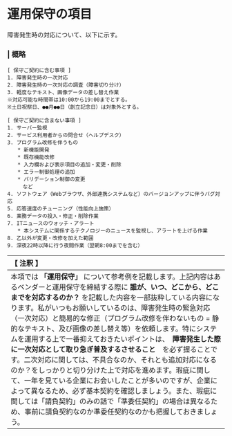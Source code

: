# 運用保守の項目
障害発生時の対応について、以下に示す。

### | 概略  

```
[ 保守ご契約に含む事項 ]
1. 障害発生時の一次対応
2. 障害発生時の一次対応の調査（障害切り分け）
3. 軽度なテキスト、画像データの差し替え作業
※対応可能な時間帯は10:00から19:00までとする。
※土日祝祭日、●●月●●日（創立記念日）は対象外とする。

[ 保守ご契約に含まない事項 ]
1. サーバー監視
2. サービス利用者からの問合せ（ヘルプデスク）
3. プログラム改修を伴うもの
　　* 新機能開発
　　* 既存機能改修
　　* 入力欄および表示項目の追加・変更・削除
　　* エラー制御処理の追加
　　* バリデーション制御の変更
　　　など
4. ソフトウェア（Webブラウザ、外部連携システムなど）のバージョンアップに伴うバグ対応
5. 応答速度のチューニング（性能向上施策）
6. 業務データの投入・修正・削除作業
7. ITニュースのウォッチ・アラート
　　* 本システムに関係するテクノロジーのニュースを監視し、アラートを上げる作業
8. 乙以外が変更・改修を加えた範囲
9. 深夜22時以降に行う夜間作業（翌朝8:00までを含む）

```

|【 注釈 】|
|:---|
|本項では **「運用保守」** について参考例を記載します。上記内容はあるベンダーと運用保守を締結する際に **誰が、いつ、どこから、どこまでを対応するのか？** を記載した内容を一部抜粋している内容になります。私がいつもお願いしているのは、障害発生時の緊急対応（一次対応）と簡易的な修正（プログラム改修を伴わないもの = 静的なテキスト、及び画像の差し替え等）を依頼します。特にシステムを運用する上で一番抑えておきたいポイントは、　**障害発生した際に一次対応として取り急ぎ普及するさせること**　を必ず握ることです。二次対応に関しては、不具合なのか、それとも追加対応になるのか？をしっかりと切り分けた上で対応を進めます。瑕疵に関して、一年を見ている企業にお会いしたことが多いのですが、企業によって異なるため、必ず基本契約を確認しましょう。また、瑕疵に関しては「請負契約」のみの話で「準委任契約」の場合は異なるため、事前に請負契約なのか準委任契約なのかも把握しておきましょう。|